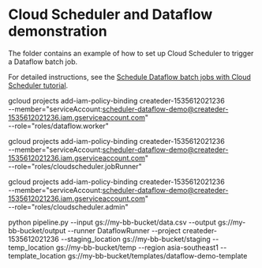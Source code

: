 # Cloud Scheduler and Dataflow demonstration

The folder contains an example of how to set up Cloud Scheduler to trigger a Dataflow batch job.

For detailed instructions, see the
[Schedule Dataflow batch jobs with Cloud Scheduler tutorial](https://cloud.google.com/community/tutorials/schedule-dataflow-jobs-with-cloud-scheduler).


gcloud projects add-iam-policy-binding createder-1535612021236 \
    --member="serviceAccount:scheduler-dataflow-demo@createder-1535612021236.iam.gserviceaccount.com" \
    --role="roles/dataflow.worker"

gcloud projects add-iam-policy-binding createder-1535612021236 \
    --member="serviceAccount:scheduler-dataflow-demo@createder-1535612021236.iam.gserviceaccount.com" \
    --role="roles/cloudscheduler.jobRunner"

gcloud projects add-iam-policy-binding createder-1535612021236 \
    --member="serviceAccount:scheduler-dataflow-demo@createder-1535612021236.iam.gserviceaccount.com" \
    --role="roles/cloudscheduler.admin"

python pipeline.py --input gs://my-bb-bucket/data.csv --output gs://my-bb-bucket/output --runner DataflowRunner --project createder-1535612021236 --staging_location gs://my-bb-bucket/staging --temp_location gs://my-bb-bucket/temp --region asia-southeast1 --template_location gs://my-bb-bucket/templates/dataflow-demo-template

